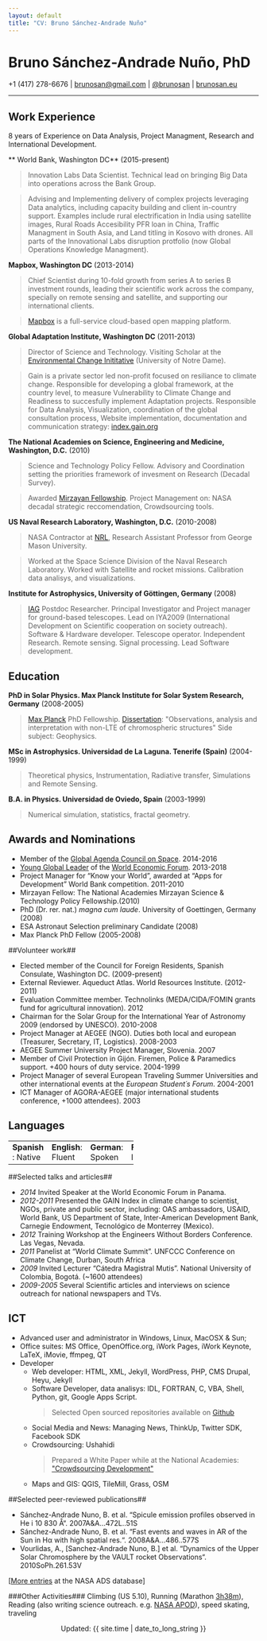 ```yaml
---
layout: default
title: "CV: Bruno Sánchez-Andrade Nuño"
---
```

# Bruno Sánchez-Andrade Nuño, PhD #
+1 (417) 278-6676 | <brunosan@gmail.com> | [@brunosan](http://twitter.com/brunosan) | [brunosan.eu](http://brunosan.eu)  
****

## Work Experience ##

8 years of Experience on Data Analysis, Project Managment, Research and International Development.

** World Bank, Washington DC** (2015-present)
 >Innovation Labs Data Scientist. Technical lead on bringing Big Data into operations across the Bank Group.

>Advising and Implementing delivery of complex projects leveraging Data analytics, including capacity building and client in-country support. Examples include rural electrification in India using satellite images, Rural Roads Accesibility PFR loan in China, Traffic Managment in South Asia, and Land titling in Kosovo with drones. All parts of the Innovational Labs disruption protfolio (now Global Operations Knowledge Managment).

**Mapbox, Washington DC** (2013-2014)
 >Chief Scientist during 10-fold growth from series A to series B investment rounds, leading their scientific work across the company, specially on remote sensing and satellite, and supporting our international clients.

>[Mapbox](http://mapbox.com) is a full-service cloud-based open mapping platform.

**Global Adaptation Institute, Washington DC** (2011-2013)
 >Director of Science and Technology.
 >Visiting Scholar at the [Environmental Change Inititative](http://environmentalchange.nd.edu/) (University of Notre Dame).

>Gain is a private sector led non-profit focused on resiliance to climate change. Responsible for developing a global framework, at the country level, to measure Vulnerability to Climate Change and Readiness to succesfully implement Adaptation projects.
Responsible for Data Analysis, Visualization, coordination of the global consultation process, Website implementation, documentation and communication strategy: [index.gain.org](http://index.gain.org)

**The National Academies on Science, Engineering and Medicine, Washington, D.C.** (2010)
> Science and Technology Policy Fellow. Advisory and Coordination setting the priorities framework of invesment on Research (Decadal Survey).

>Awarded [Mirzayan Fellowship](http://sites.nationalacademies.org/PGA/policyfellows/index.htm). Project Management on: NASA decadal strategic reccomendation, Crowdsourcing tools.

**US Naval Research Laboratory, Washington, D.C.**  (2010-2008)
> NASA Contractor at [NRL](http://www.nrl.navy.mil/), Research Assistant Professor from George Mason University.

> Worked at the Space Science Division of the Naval Research Laboratory. Worked with Satellite and rocket missions.
Calibration data analisys, and visualizations.

**Institute for Astrophysics, University of Göttingen, Germany** (2008)
> [IAG](http://www.uni-goettingen.de/en/203293.html) Postdoc Researcher. Principal Investigator and Project manager for ground-based telescopes. Lead on IYA2009 (International Development on Scientific cooperation on society outreach).
Software & Hardware developer. Telescope operator. Independent Research. Remote sensing. Signal processing. Lead Software development.

## Education ##
**PhD in Solar Physics. Max Planck Institute for Solar System Research, Germany** (2008-2005)
>[Max Planck](http://www.mps.mpg.de/en/) PhD Fellowship. [Dissertation](http://apod.nasa.gov/apod/ap070522.html): "Observations, analysis and interpretation with non-LTE of
>chromospheric structures" Side subject: Geophysics.

**MSc in Astrophysics. Universidad de La Laguna. Tenerife (Spain)** (2004-1999)
> Theoretical physics, Instrumentation, Radiative transfer, Simulations and Remote Sensing.

**B.A. in Physics. Universidad de Oviedo, Spain** (2003-1999)

> Numerical simulation, statistics, fractal geometry.

## Awards and Nominations ##
* Member of the [Global Agenda Council on Space](http://www.weforum.org/content/global-agenda-council-space-2014-2016-0). 2014-2016
* [Young Global Leader](http://www.weforum.org/community/forum-young-global-leaders) of the [World Economic Forum](http://www.weforum.org). 2013-2018
* Project Manager for “Know your World”, awarded at “Apps for Development” World Bank competition. 2011-2010
* Mirzayan Fellow: The National Academies Mirzayan Science & Technology Policy Fellowship.(2010)
* PhD (Dr. rer. nat.) *magna cum laude*. University of Goettingen, Germany (2008)
* ESA Astronaut Selection preliminary Candidate (2008)
* Max Planck PhD Fellow (2005-2008)

##Volunteer work##
* Elected member of the Council for Foreign Residents, Spanish Consulate, Washington DC. (2009-present)
* External Reviewer. Aqueduct Atlas. World Resources Institute. (2012-2011)
* Evaluation Committee member. Technolinks (MEDA/CIDA/FOMIN grants fund for agricultural innovation). 2012
* Chairman for the Solar Group for the International Year of Astronomy 2009 (endorsed by UNESCO). 2010-2008
* Project Manager at AEGEE (NGO). Duties both local and european (Treasurer, Secretary, IT, Logistics). 2008-2003
* AEGEE Summer University Project Manager, Slovenia. 2007 	
* Member of Civil Protection in Gijón. Firemen, Police & Paramedics support. +400 hours of duty service. 2004-1999 	
* Project Manager of several European Traveling Summer Universities and other international events at the *European Student´s Forum*. 2004-2001
* ICT Manager of AGORA-AEGEE (major international students conference, +1000 attendees). 2003 	

## Languages ##
<table style="align:left; width:50%;"><tr>
	<td><strong>Spanish </strong>: Native
	</td><td>	<strong>English</strong>: Fluent
	</td><td>	<strong>German</strong>: Spoken
	</td><td>	<strong>French</strong>: Intermediate. </td>
</tr></table>

##Selected talks and articles##
- *2014* Invited Speaker at the World Economic Forum in Panama.
- *2012-2011* Presented the GAIN Index in climate change to scientist, NGOs, private and public sector, including:
OAS ambassadors, USAID, World Bank, US Department of State, Inter-American Development Bank, Carnegie Endowment, Tecnológico de Monterrey (Mexico).
- *2012* Training Workshop at the Engineers Without Borders Conference. Las Vegas, Nevada.
- *2011* Panelist at “World Climate Summit”. UNFCCC Conference on Climate Change, Durban, South Africa
- *2009* 	Invited Lecturer “Cátedra Magistral Mutis”. National University of Colombia, Bogotá. (~1600 attendees)
- *2009-2005* Several Scientific articles and interviews on science outreach for national newspapers and TVs.

## ICT
* Advanced user and administrator in Windows, Linux, MacOSX & Sun;
* Office suites: MS Office, OpenOffice.org, iWork Pages, iWork Keynote, LaTeX, iMovie, ffmpeg, QT
*   Developer
    * Web developer: HTML, XML, Jekyll, WordPress, PHP, CMS Drupal, Heyu, Jekyll
    * Software Developer, data analisys:  IDL, FORTRAN, C, VBA, Shell, Python, git, Google Apps Script.
      > Selected Open sourced repositories available on [Github](http://www.github.com/brunosan)
    * Social Media and News: Managing News, ThinkUp, Twitter SDK, Facebook SDK
    * Crowdsourcing: Ushahidi
      >Prepared a White Paper while at the National Academies:
["Crowdsourcing
Development"](http://brunosan.eu/2010/10/28/crowdsourcing-development/)
    * Maps and GIS: QGIS, TileMill, Grass, OSM

##Selected peer-reviewed publications##
* Sánchez-Andrade Nuno, B. et al. “Spicule emission profiles observed in He i 10 830 Å“. 2007A&A...472L..51S
* Sánchez-Andrade Nuno, B. et al. “Fast events and waves in AR of the Sun in Hα with high spatial res.“. 2008A&A...486..577S
* Vourlidas, A., [Sanchez-Andrade Nuno, B.] et al. “Dynamics of the Upper Solar Chromosphere by the VAULT rocket Observations“. 2010SoPh.261.53V

[[More
entries](http://adsabs.harvard.edu/cgi-bin/nph-abs_connect?return_req=no_params&author=S%C3%A1nchez-Andrade%20Nu%C3%B1o,%20B.&db_key=AST) at the NASA ADS database]

###Other Activities###
Climbing (US 5.10), Running (Marathon [3h38m](http://results.chicagomarathon.com/2013/?content=detail&fpid=search&pid=search&idp=999999107FA30900000F6923&lang=EN_CAP&event=MAR)), Reading (also writing
science outreach. e.g. [NASA
APOD](http://apod.nasa.gov/apod/ap070522.html)), speed skating, traveling

<footer>
<div align="center">
Updated: {{ site.time | date_to_long_string }}
</div>
</footer>
